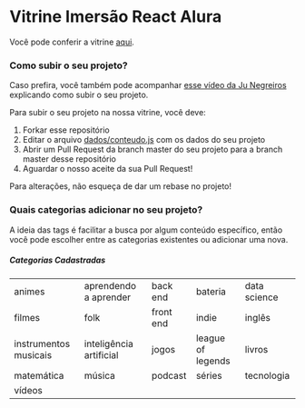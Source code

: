 # Vitrine Imersão React Alura

Você pode conferir a vitrine [aqui](https://vitrine-imersao-react.vercel.app/).

### Como subir o seu projeto?

Caso prefira, você também pode acompanhar [esse vídeo da Ju Negreiros](https://youtu.be/4qy23EulMbw) explicando como subir o seu projeto.

Para subir o seu projeto na nossa vitrine, você deve:

1. Forkar esse repositório
1. Editar o arquivo [dados/conteudo.js](https://github.com/imersao-alura/vitrine-imersao-react/blob/master/src/dados/conteudo.js) com os dados do seu projeto
1. Abrir um Pull Request da branch master do seu projeto para a branch master desse repositório
1. Aguardar o nosso aceite da sua Pull Request!

Para alterações, não esqueça de dar um rebase no projeto!

### Quais categorias adicionar no seu projeto?

A ideia das tags é facilitar a busca por algum conteúdo específico, então você pode escolher entre as categorias existentes ou adicionar uma nova.

##### Categorias Cadastradas

<table>
	<tr>
		<td>animes</td>
		<td>aprendendo a aprender</td>
		<td>back end</td>
		<td>bateria</td>
		<td>data science</td>
	</tr>
	<tr>
		<td>filmes</td>
		<td>folk</td>
		<td>front end</td>
		<td>indie</td>
		<td>inglês</td>
	</tr>
	<tr>
		<td>instrumentos musicais</td>
		<td>inteligência artificial</td>
		<td>jogos</td>
		<td>league of legends</td>
		<td>livros</td>
	</tr>
	<tr>
		<td>matemática</td>
		<td>música</td>
		<td>podcast</td>
		<td>séries</td>
		<td>tecnologia</td>
	</tr>
	<tr>
		<td>vídeos</td>
	</tr>
</table>
